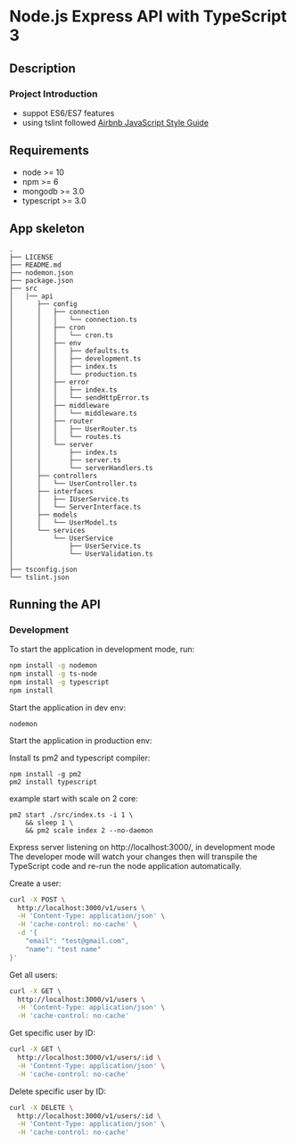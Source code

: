 # Node.js Express API with TypeScript 3


## Description


### Project Introduction
- suppot ES6/ES7 features
- using tslint followed [Airbnb JavaScript Style Guide](https://github.com/airbnb/javascript)


## Requirements

- node >= 10
- npm >= 6
- mongodb >= 3.0
- typescript >= 3.0


## App skeleton
```
.
├── LICENSE
├── README.md
├── nodemon.json
├── package.json
├── src
│   |── api
│      ├── config
│      │   ├── connection
│      │   │   └── connection.ts
│      │   ├── cron
│      │   │   └── cron.ts
│      │   ├── env
│      │   │   ├── defaults.ts
│      │   │   ├── development.ts
│      │   │   ├── index.ts
│      │   │   └── production.ts
│      │   ├── error
│      │   │   ├── index.ts
│      │   │   └── sendHttpError.ts
│      │   ├── middleware
│      │   │   └── middleware.ts
│      │   ├── router
│      │   │   ├── UserRouter.ts
│      │   │   └── routes.ts
│      │   └── server
│      │       ├── index.ts
│      │       ├── server.ts
│      │       └── serverHandlers.ts
│      ├── controllers
│      │   └── UserController.ts
│      ├── interfaces
│      │   ├── IUserService.ts
│      │   └── ServerInterface.ts
│      ├── models
│      │   └── UserModel.ts
│      └── services
│          └── UserService
│              ├── UserService.ts
│              └── UserValidation.ts
│
├── tsconfig.json
└── tslint.json
```
## Running the API
### Development
To start the application in development mode, run:

```bash
npm install -g nodemon
npm install -g ts-node
npm install -g typescript
npm install
```

Start the application in dev env:
```
nodemon
```
Start the application in production env:

Install ts pm2 and typescript compiler:
```
npm install -g pm2
pm2 install typescript
```

example start with scale on 2 core:
```
pm2 start ./src/index.ts -i 1 \
    && sleep 1 \
    && pm2 scale index 2 --no-daemon
```

Express server listening on http://localhost:3000/, in development mode
The developer mode will watch your changes then will transpile the TypeScript code and re-run the node application automatically.

Create a user:

```bash
curl -X POST \
  http://localhost:3000/v1/users \
  -H 'Content-Type: application/json' \
  -H 'cache-control: no-cache' \
  -d '{
	"email": "test@gmail.com",
	"name": "test name"
}'
```

Get all users:

```bash
curl -X GET \
  http://localhost:3000/v1/users \
  -H 'Content-Type: application/json' \
  -H 'cache-control: no-cache'
```

Get specific user by ID:

```bash
curl -X GET \
  http://localhost:3000/v1/users/:id \
  -H 'Content-Type: application/json' \
  -H 'cache-control: no-cache'
```

Delete specific user by ID:

```bash
curl -X DELETE \
  http://localhost:3000/v1/users/:id \
  -H 'Content-Type: application/json' \
  -H 'cache-control: no-cache'
```
